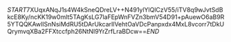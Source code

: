 $START$7XUqxANqJ1s4W4kSneQDreLV++N491ylYlQlCzV55/iTV8q9wJvtSdBkcE8Ky/ncKK19w0mlt5TAgKsLG7laFEpWnFVZn3bmV54D91+pAuewO6aB9R5YTQQKAwIlSnNsiMdRU5tDArUkcarIlVehtOaVDcPanpxdx4MxL8vcorr7tDkUQrymvqXBa2FFXtccfph26NtNI9YrZrfLraBDcw==$END$